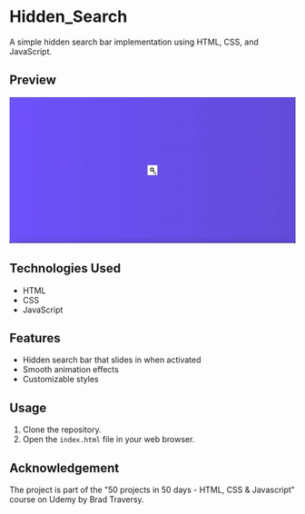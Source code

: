 # Hidden_Search
A simple hidden search bar implementation using HTML, CSS, and JavaScript.

## Preview

![Alt Text](img/hidden_search.gif)

## Technologies Used

- HTML
- CSS
- JavaScript

## Features

- Hidden search bar that slides in when activated
- Smooth animation effects
- Customizable styles

## Usage

1. Clone the repository.
2. Open the `index.html` file in your web browser.

## Acknowledgement

The project is part of the "50 projects in 50 days - HTML, CSS & Javascript" course on Udemy by Brad Traversy.
